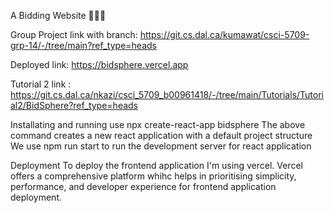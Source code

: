 A Bidding Website 👨🏻‍⚖️

Group Project link with branch: https://git.cs.dal.ca/kumawat/csci-5709-grp-14/-/tree/main?ref_type=heads

Deployed link: https://bidsphere.vercel.app

Tutorial 2 link : https://git.cs.dal.ca/nkazi/csci_5709_b00961418/-/tree/main/Tutorials/Tutorial2/BidSphere?ref_type=heads

Installating and running
use npx create-react-app bidsphere
The above command creates a new react application  with a default project structure
We use npm run start to run the development server for react application

Deployment
To deploy the frontend application I'm using vercel. Vercel offers a comprehensive platform whihc helps in prioritising simplicity, performance, and developer experience for frontend application deployment.
